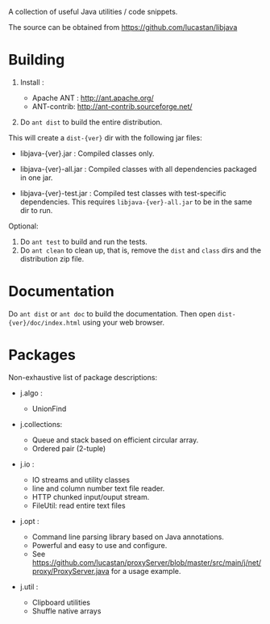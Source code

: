 A collection of useful Java utilities / code snippets.

The source can be obtained from
https://github.com/lucastan/libjava

Building
========
1. Install :
    - Apache ANT : http://ant.apache.org/
    - ANT-contrib: http://ant-contrib.sourceforge.net/

2. Do `ant dist` to build the entire distribution.

This will create a `dist-{ver}` dir with the following jar files:
- libjava-{ver}.jar : 
    Compiled classes only.

- libjava-{ver}-all.jar : 
    Compiled classes with all dependencies packaged in one jar.

- libjava-{ver}-test.jar : 
    Compiled test classes with test-specific dependencies.
    This requires `libjava-{ver}-all.jar` to be in the same dir to run.

Optional:

1. Do `ant test` to build and run the tests.
2. Do `ant clean` to clean up, that is, remove the `dist` and `class` dirs and
the distribution zip file.

Documentation
=============
Do `ant dist` or `ant doc` to build the documentation. 
Then open `dist-{ver}/doc/index.html` using your web browser.

Packages
========
Non-exhaustive list of package descriptions:

- j.algo :
    - UnionFind


- j.collections:
    - Queue and stack based on efficient circular array. 
    - Ordered pair (2-tuple)


- j.io :
    - IO streams and utility classes
    - line and column number text file reader.
    - HTTP chunked input/ouput stream.
    - FileUtil: read entire text files


- j.opt :
    - Command line parsing library based on Java annotations.
    - Powerful and easy to use and configure.
    - See https://github.com/lucastan/proxyServer/blob/master/src/main/j/net/proxy/ProxyServer.java 
    for a usage example.


- j.util :
    - Clipboard utilities
    - Shuffle native arrays
 

